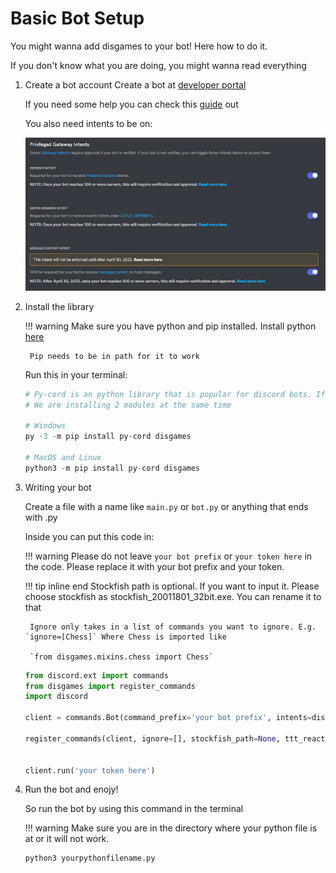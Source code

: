 # Basic Bot Setup

You might wanna add disgames to your bot! Here how to do it.

If you don't know what you are doing, you might wanna read everything

1. Create a bot account
    Create a bot at [developer portal](https://discordapp.com/developers/applications/me)

    If you need some help you can check this [guide](https://docs.pycord.dev/en/master/discord.html) out

    You also need intents to be on:

    ![intents](../src/screenshots/intents.png)

2. Install the library

    !!! warning
        Make sure you have python and pip installed. Install python [here](https://www.python.org/downloads/)

        Pip needs to be in path for it to work

    Run this in your terminal:

    ```python
    # Py-cord is an python library that is popular for discord bots. If you like discord.py you can replace py-cord with discord.py
    # We are installing 2 modules at the same time

    # Windows
    py -3 -m pip install py-cord disgames

    # MacOS and Linux
    python3 -m pip install py-cord disgames
    ```

3. Writing your bot

    Create a file with a name like `main.py` or `bot.py` or anything that ends with .py

    Inside you can put this code in:

    !!! warning
        Please do not leave `your bot prefix` or `your token here` in the code. Please replace it with your bot prefix and your token.

    !!! tip inline end
        Stockfish path is optional. If you want to input it. Please choose stockfish as stockfish_20011801_32bit.exe. You can rename it to that

        Ignore only takes in a list of commands you want to ignore. E.g. `ignore=[Chess]` Where Chess is imported like

        `from disgames.mixins.chess import Chess`

    ```python
    from discord.ext import commands
    from disgames import register_commands
    import discord

    client = commands.Bot(command_prefix='your bot prefix', intents=discord.Intents.all())

    register_commands(client, ignore=[], stockfish_path=None, ttt_reactions=False) # defualt


    client.run('your token here')
    ```

4. Run the bot and enojy!

    So run the bot by using this command in the terminal

    !!! warning
        Make sure you are in the directory where your python file is at or it will not work.

    ```python
    python3 yourpythonfilename.py
    ```

